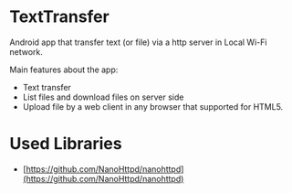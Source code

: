 # TextTransfer

Android app that transfer text (or file) via a http server in Local Wi-Fi network.

Main features about the app:

- Text transfer
- List files and download files on server side
- Upload file by a web client in any browser that supported for HTML5.

# Used Libraries

- [https://github.com/NanoHttpd/nanohttpd](https://github.com/NanoHttpd/nanohttpd)

